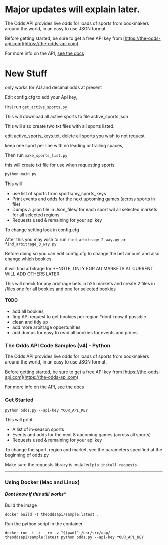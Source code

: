 # Major updates will explain later.
The Odds API provides live odds for loads of sports from bookmakers around the world, in an easy to use JSON format.

Before getting started, be sure to get a free API key from [https://the-odds-api.com](https://the-odds-api.com)

For more info on the API, [see the docs](https://the-odds-api.com/liveapi/guides/v4/)

# New Stuff

only works for AU and decimal odds at present

Edit config.cfg to add your Api key,

first run
``get_active_sports.py`` 

This will download all active sports to file active_sports.json 

This will also create two txt files with all sports listed.

edit active_sports_keys.txt, delete all sports you wish to not request

keep one sport per line with no leading or trailing spaces,

Then run  ```make_sports_list.py ```

this will create txt file for use when requesting sports.



```
python main.py 
```
This will
- use list of sports from sports/my_sports_keys
- Print events and odds for the next upcoming games (across sports in file)
- Dumps a .json file in Json_files/ for each sport wil all selected markets for all selected regions
- Requests used & remaining for your api key

To change setting look in config.cfg


After this you may wish to run ```find_arbitrage_2_way.py or find_arbitrage_3_way.py```

Before doing so you can edit config.cfg to change the bet amount and also change which bookies 

it will find arbitrage for **NOTE, ONLY FOR AU MARKETS AT CURRENT WILL ADD OTHERS LATER

This will check for any arbitrage bets in h2h markets and create 2 files in /files one for all bookies and one for selected bookies


#### TODO
- add all bookies
- fing API request to get bookies per region *dont know if possible
- clean and tidy up
- add more arbitrage oppertunities
- add dumps for easy to read all bookies for events and prices



### The Odds API Code Samples (v4) - Python

The Odds API provides live odds for loads of sports from bookmakers around the world, in an easy to use JSON format.

Before getting started, be sure to get a free API key from [https://the-odds-api.com](https://the-odds-api.com)

For more info on the API, [see the docs](https://the-odds-api.com/liveapi/guides/v4/)


### Get Started

```
python odds.py --api-key YOUR_API_KEY
```

This will print:
- A list of in-season sports
- Events and odds for the next 8 upcoming games (across all sports)
- Requests used & remaining for your api key

To change the sport, region and market, see the parameters specified at the beginning of odds.py

Make sure the requests library is installed `pip install requests`


---


### Using Docker (Mac and Linux)
#### *Dont know if this still works**
Build the image

```
docker build -t theoddsapi/sample:latest .
```

Run the python script in the container

```
docker run -t -i --rm -v "$(pwd)":/usr/src/app/ theoddsapi/sample:latest python odds.py --api-key YOUR_API_KEY
```

